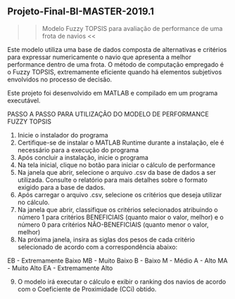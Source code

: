 ## Projeto-Final-BI-MASTER-2019.1 ##

>> Modelo Fuzzy TOPSIS para avaliação de performance de uma frota de navios <<

Este modelo utiliza uma base de dados composta de alternativas e critérios para expressar numericamente o navio que apresenta a melhor performance dentro de uma frota.
O método de computação empregado é o Fuzzy TOPSIS, extremamente eficiente quando há elementos subjetivos envolvidos no processo de decisão.

Este projeto foi desenvolvido em MATLAB e compilado em um programa executável.


PASSO A PASSO PARA UTILIZAÇÃO DO MODELO DE PERFORMANCE FUZZY TOPSIS

1. Inicie o instalador do programa
2. Certifique-se de instalar o MATLAB Runtime durante a instalação, ele é necessário para a execução do programa
3. Após concluir a instalação, inicie o programa
4. Na tela inicial, clique no botão para iniciar o cálculo de performance
5. Na janela que abrir, selecione o arquivo .csv da base de dados a ser utilizada. Consulte o relatório para mais detalhes sobre o formato exigido para a base de dados.
6. Após carregar o arquivo .csv, selecione os critérios que deseja utilizar no cálculo.
7. Na janela que abrir, classifique os critérios selecionados atribuindo o número 1 para critérios BENEFICIAIS (quanto maior o valor, melhor) e o número 0 para critérios NÃO-BENEFICIAIS (quanto menor o valor, melhor)
8. Na próxima janela, insira as siglas dos pesos de cada critério selecionado de acordo com a correspondência abaixo:

EB - Extremamente Baixo
MB - Muito Baixo
B - Baixo
M - Médio
A - Alto
MA - Muito Alto
EA - Extremamente Alto

9. O modelo irá executar o cálculo e exibir o ranking dos navios de acordo com o Coeficiente de Proximidade (CCi) obtido.



